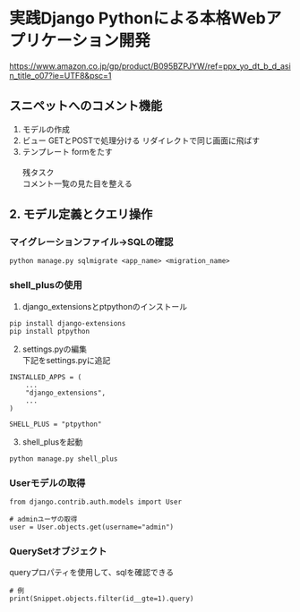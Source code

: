# 実践Django Pythonによる本格Webアプリケーション開発
https://www.amazon.co.jp/gp/product/B095BZPJYW/ref=ppx_yo_dt_b_d_asin_title_o07?ie=UTF8&psc=1

## スニペットへのコメント機能
1. モデルの作成
2. ビュー
    GETとPOSTで処理分ける
    リダイレクトで同じ画面に飛ばす
3. テンプレート
    formをたす
<br><br>
残タスク<br>
    コメント一覧の見た目を整える

## 2. モデル定義とクエリ操作
### マイグレーションファイル→SQLの確認
```
python manage.py sqlmigrate <app_name> <migration_name>
```
### shell_plusの使用
1. django_extensionsとptpythonのインストール
```
pip install django-extensions
pip install ptpython
```
2. settings.pyの編集<br>
下記をsettings.pyに追記
```
INSTALLED_APPS = (
    ...
    "django_extensions",
    ...
)

SHELL_PLUS = "ptpython"
```
3. shell_plusを起動
```
python manage.py shell_plus
```
### Userモデルの取得
```
from django.contrib.auth.models import User

# adminユーザの取得
user = User.objects.get(username="admin")
```
### QuerySetオブジェクト
queryプロパティを使用して、sqlを確認できる
```
# 例
print(Snippet.objects.filter(id__gte=1).query)
```
